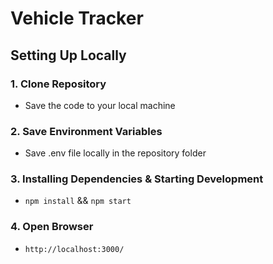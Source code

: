 # Vehicle Tracker

## Setting Up Locally

### 1. Clone Repository

- Save the code to your local machine

### 2. Save Environment Variables

- Save .env file locally in the repository folder

### 3. Installing Dependencies & Starting Development

- `npm install` && `npm start`

### 4. Open Browser

- `http://localhost:3000/`
